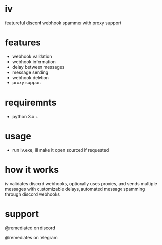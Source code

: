 # iv
featureful discord webhook spammer with proxy support

# features

- webhook validation
- webhook information
- delay between messages
- message sending
- webhook deletion
- proxy support

# requiremnts
- python 3.x +

# usage
- run iv.exe, ill make it open sourced if requested

# how it works
iv validates discord webhooks, optionally uses proxies, and sends multiple messages with customizable delays, automated message spamming through discord webhooks

# support

@remediated on discord

@remediates on telegram
